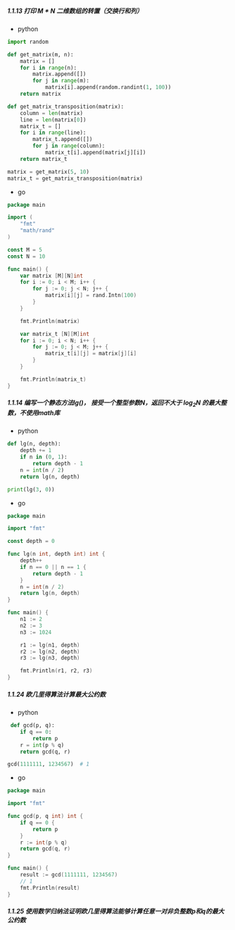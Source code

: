 ##### 1.1.13 打印 M * N 二维数组的转置（交换行和列）
- python
```python
import random

def get_matrix(m, n):
    matrix = []
    for i in range(n):
        matrix.append([])
        for j in range(m):
        	matrix[i].append(random.randint(1, 100))
    return matrix

def get_matrix_transposition(matrix):
    column = len(matrix)
    line = len(matrix[0])
    matrix_t = []
    for i in range(line):
        matrix_t.append([])
        for j in range(column):
            matrix_t[i].append(matrix[j][i])
    return matrix_t

matrix = get_matrix(5, 10)
matrix_t = get_matrix_transposition(matrix)
```

- go

```go
package main

import (
    "fmt"
    "math/rand"
)

const M = 5
const N = 10

func main() {
    var matrix [M][N]int
    for i := 0; i < M; i++ {
        for j := 0; j < N; j++ {
            matrix[i][j] = rand.Intn(100)
        }
    }

    fmt.Println(matrix)

    var matrix_t [N][M]int
    for i := 0; i < N; i++ {
        for j := 0; j < M; j++ {
            matrix_t[i][j] = matrix[j][i]
        }
    }

    fmt.Println(matrix_t)
}
```

##### 1.1.14 编写一个静态方法lg()， 接受一个整型参数N，返回不大于 log<sub>2</sub>N 的最大整数，不使用math库

- python

```python
def lg(n, depth):
    depth += 1
    if n in (0, 1):
        return depth - 1
    n = int(n / 2)
    return lg(n, depth)

print(lg(3, 0))
```

- go

```go
package main

import "fmt"

const depth = 0

func lg(n int, depth int) int {
    depth++
    if n == 0 || n == 1 {
        return depth - 1
    }
    n = int(n / 2)
    return lg(n, depth)
}

func main() {
    n1 := 2
    n2 := 3
    n3 := 1024

    r1 := lg(n1, depth)
    r2 := lg(n2, depth)
    r3 := lg(n3, depth)

    fmt.Println(r1, r2, r3)
}
```

##### 1.1.24 欧几里得算法计算最大公约数

- python

```python
 def gcd(p, q):
 	if q == 0:
 		return p
 	r = int(p % q)
 	return gcd(q, r)

gcd(1111111, 1234567)  # 1
```

- go

```go
package main

import "fmt"

func gcd(p, q int) int {
    if q == 0 {
        return p
    }
    r := int(p % q)
    return gcd(q, r)
}

func main() {
    result := gcd(1111111, 1234567)
	// 1
    fmt.Println(result)
}
```

##### 1.1.25 使用数学归纳法证明欧几里得算法能够计算任意一对非负整数p和q的最大公约数
